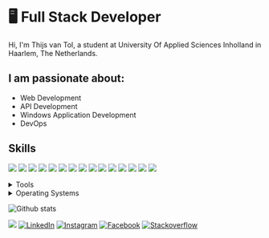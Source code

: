 # 🖥 Full Stack Developer

Hi, I'm Thijs van Tol, a student at University Of Applied Sciences Inholland in Haarlem, The Netherlands.

## I am passionate about:

- Web Development
- API Development
- Windows Application Development
- DevOps

## Skills

<img src="https://img.shields.io/badge/HTML5 -EA6228" /> <img src="https://img.shields.io/badge/CSS3 -44b2fb" /> <img src="https://img.shields.io/badge/JavaScript / TypeScript -ffc742" /> <img src="https://img.shields.io/badge/C%23 -9866D3" /> <img src="https://img.shields.io/badge/Java -E42D32" /> <img src="https://img.shields.io/badge/Kotlin -D16282" /> <img src="https://img.shields.io/badge/PHP -5764A3" /> <img src="https://img.shields.io/badge/SQL -5A839D" /> <img src="https://img.shields.io/badge/NoSQL -4DA449" /> <img src="https://img.shields.io/badge/React -5500AA" /> <img src="https://img.shields.io/badge/Python -BB3322" /> <img src="https://img.shields.io/badge/Big Data -00BBAA" /> <img src="https://img.shields.io/badge/Elixir -FF00FF" /> <img src="https://img.shields.io/badge/ERD -black" /> <img src="https://img.shields.io/badge/UML -black" />  

<details>  
	<summary>Tools</summary>
	<ul>
	   	<li>Visual Studio</li>
    		<li>Visual Studio Code</li>
		<li>IntelliJ IDE</li>
		<li>Jupyter Notebook</li>
    	</ul>
</details>

<details>
	<summary>Operating Systems</summary>
	<ul>
		<li>Windows</li>
        	<li>Linux</li>
	</ul>
</details>  

![Github stats](https://github-readme-stats.vercel.app/api?username=thijsvtol&show_icons=true&count_private=true)  
  
<a href="https://github.com/thijsvtol/thijsvtol/raw/master/CV%20Thijs%20van%20Tol.pdf" target="_blank"><img src="https://img.shields.io/badge/🔽Download_My_CV-002366"/></a> 
<a href="https://www.linkedin.com/in/thijsvantol/" target="_blank"><img src="https://img.shields.io/badge/LinkedIn-%230077B5.svg?&style=flat-square&logo=linkedin&logoColor=white" alt="LinkedIn"></a> 
<a href="https://www.instagram.com/thijsvtol/" target="_blank"><img src="https://img.shields.io/badge/Instagram-%23E4405F.svg?&style=flat-square&logo=instagram&logoColor=white" alt="Instagram"></a> 
<a href="https://www.facebook.com/vantol.thijs" target="_blank"><img src="https://img.shields.io/badge/Facebook-%231877F2.svg?&style=flat-square&logo=facebook&logoColor=white" alt="Facebook"></a> 
<a href="https://www.stackoverflow.com/users/10330378/thijs-van-tol" target="_blank"><img src="https://img.shields.io/badge/Stackoverflow-F48024.svg?&style=flat-square&logo=stackoverflow&logoColor=white" alt="Stackoverflow"></a> 

